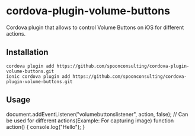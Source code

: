 # cordova-plugin-volume-buttons

Cordova plugin that allows to control Volume Buttons on iOS for different actions.

## Installation

```
cordova plugin add https://github.com/spoonconsulting/cordova-plugin-volume-buttons.git
ionic cordova plugin add https://github.com/spoonconsulting/cordova-plugin-volume-buttons.git
```

## Usage

document.addEventListener("volumebuttonslistener", action, false);
// Can be used for different actions(Example: For capturing image)
function action() {
  console.log("Hello");
}
